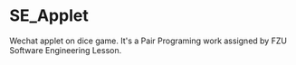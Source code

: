 # SE_Applet
Wechat applet on dice game. It's a Pair Programing work assigned by FZU Software Engineering Lesson.
